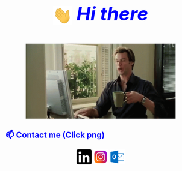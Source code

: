<html>
<body>
<h1 style="color:blue;font-size:50px;font-style:oblique">
<p align="center">
	<img align="center" src="https://github.com/Parply/Parply/blob/master/.github/Hi.gif?raw=true" width="50px"> <b><i> Hi there</b></i> </h1>
</html>
</body>

<p align="center"> 
  <img align="center" height="200px" alt="GIF" src="jimcarrey.gif" />
</p>
<!--END_SECTION:waka-->


 
<html>
<body>
<h2 style="color:blue;font-size 50px">
<b>📫 Contact me (Click png)</b></h2>
</html>
</body>

<p align="center">
<a href="https://www.linkedin.com/in/galip-y%C4%B1ld%C4%B1z/"><img height="40px" alt="LinkedIn" src="linkedin.png"></a>
 <a href="https://www.instagram.com/gaaliip/"><img height="40px" alt="Instagram" src="insta.png"></a>
<a href="mailto:galipyildiz9606@outlook.com"><img height="40px" alt="Email" src="outlook.png"></a>
</p>



<!--
**galip975/galip975** is a ✨ _special_ ✨ repository because its `README.md` (this file) appears on your GitHub profile.

Here are some ideas to get you started:

- 🔭 I’m currently working on ...
- 🌱 I’m currently learning ...
- 👯 I’m looking to collaborate on ...
- 🤔 I’m looking for help with ...
- 💬 Ask me about ...
- 📫 How to reach me: ...
- 😄 Pronouns: ...
- ⚡ Fun fact: ...
-->
